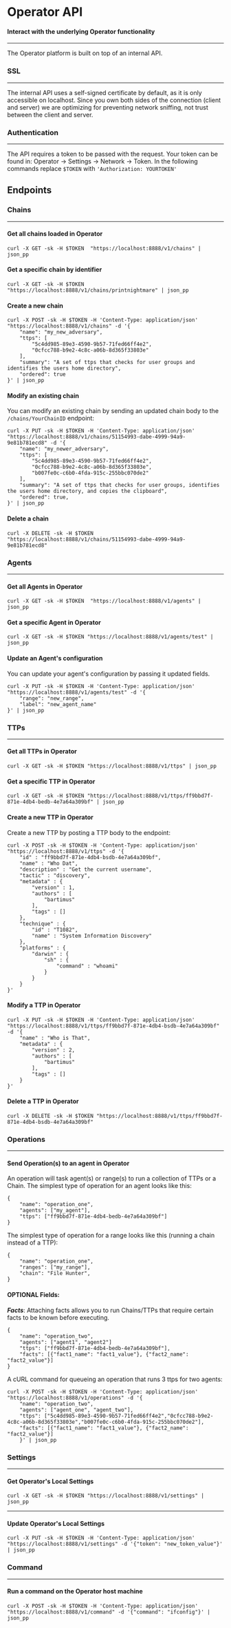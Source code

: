 # Operator API

#### Interact with the underlying Operator functionality

---

The Operator platform is built on top of an internal API.


### SSL

---
The internal API uses a self-signed certificate by default, as it is only accessible on localhost. Since
you own both sides of the connection (client and server) we are optimizing for preventing network sniffing, 
not trust between the client and server.

### Authentication 

---
The API requires a token to be passed with the request. Your token can be found in:
Operator -> Settings -> Network -> Token. In the following commands replace
`$TOKEN` with `'Authorization: YOURTOKEN'`


## Endpoints 

### Chains

---
#### Get all chains loaded in Operator
```
curl -X GET -sk -H $TOKEN  "https://localhost:8888/v1/chains" | json_pp
```
#### Get a specific chain by identifier
```
curl -X GET -sk -H $TOKEN  "https://localhost:8888/v1/chains/printnightmare" | json_pp
```
#### Create a new chain
```
curl -X POST -sk -H $TOKEN -H 'Content-Type: application/json' "https://localhost:8888/v1/chains" -d '{
    "name": "my_new_adversary",
    "ttps": [
        "5c4dd985-89e3-4590-9b57-71fed66ff4e2",
        "0cfcc788-b9e2-4c8c-a06b-8d365f33803e"
    ],
    "summary": "A set of ttps that checks for user groups and identifies the users home directory",
    "ordered": true
}' | json_pp
```

#### Modify an existing chain
You can modify an existing chain by sending an updated chain body to the `/chains/YourChainID` endpoint:
```
curl -X PUT -sk -H $TOKEN -H 'Content-Type: application/json' "https://localhost:8888/v1/chains/51154993-dabe-4999-94a9-9e81b781ecd8" -d '{
    "name": "my_newer_adversary",
    "ttps": [
        "5c4dd985-89e3-4590-9b57-71fed66ff4e2",
        "0cfcc788-b9e2-4c8c-a06b-8d365f33803e",
        "b007fe0c-c6b0-4fda-915c-255bbc070de2"
    ],
    "summary": "A set of ttps that checks for user groups, identifies the users home directory, and copies the clipboard",
    "ordered": true,
}' | json_pp
```
#### Delete a chain
```
curl -X DELETE -sk -H $TOKEN "https://localhost:8888/v1/chains/51154993-dabe-4999-94a9-9e81b781ecd8"
```
### Agents

---
#### Get all Agents in Operator
```
curl -X GET -sk -H $TOKEN  "https://localhost:8888/v1/agents" | json_pp
```
#### Get a specific Agent in Operator
```
curl -X GET -sk -H $TOKEN "https://localhost:8888/v1/agents/test" | json_pp
```
#### Update an Agent's configuration
You can update your agent's configuration by passing it updated fields.
```
curl -X PUT -sk -H $TOKEN -H 'Content-Type: application/json' "https://localhost:8888/v1/agents/test" -d '{
    "range": "new_range",
    "label": "new_agent_name"
}' | json_pp
```

### TTPs

---
#### Get all TTPs in Operator
```
curl -X GET -sk -H $TOKEN "https://localhost:8888/v1/ttps" | json_pp
```
#### Get a specific TTP in Operator
```
curl -X GET -sk -H $TOKEN "https://localhost:8888/v1/ttps/ff9bbd7f-871e-4db4-bedb-4e7a64a309bf" | json_pp
```
#### Create a new TTP in Operator
Create a new TTP by posting a TTP body to the endpoint:
```
curl -X POST -sk -H $TOKEN -H 'Content-Type: application/json' "https://localhost:8888/v1/ttps" -d '{
    "id" : "ff9bbd7f-871e-4db4-bsdb-4e7a64a309bf",
    "name" : "Who Dat",
    "description" : "Get the current username",
    "tactic" : "discovery",
    "metadata" : {
        "version" : 1,
        "authors" : [
            "bartimus"
        ],
        "tags" : []
    },
    "technique" : {
        "id" : "T1082",
        "name" : "System Information Discovery"
    },
    "platforms" : {
        "darwin" : {
            "sh" : {
                "command" : "whoami"
            }
        }
    }
}'
```
#### Modify a TTP in Operator
```
curl -X PUT -sk -H $TOKEN -H 'Content-Type: application/json' "https://localhost:8888/v1/ttps/ff9bbd7f-871e-4db4-bsdb-4e7a64a309bf" -d '{
    "name" : "Who is That",
    "metadata" : {
        "version" : 2,
        "authors" : [
            "bartimus"
        ],
        "tags" : []
    }
}'
```
#### Delete a TTP in Operator
```
curl -X DELETE -sk -H $TOKEN "https://localhost:8888/v1/ttps/ff9bbd7f-871e-4db4-bsdb-4e7a64a309bf"
```
### Operations

---
#### Send Operation(s) to an agent in Operator

An operation will task agent(s) or range(s) to run a collection of TTPs or a Chain. The simplest type of operation for an agent looks like this:
```
{
    "name": "operation_one",
    "agents": ["my_agent"],
    "ttps": ["ff9bbd7f-871e-4db4-bedb-4e7a64a309bf"]
}
```
The simplest type of operation for a range looks like this (running a chain instead of a TTP):
```
{
    "name": "operation_one",
    "ranges": ["my_range"],
    "chain": "File Hunter",
}
```
#### **OPTIONAL** Fields:
***Facts***:
Attaching facts allows you to run Chains/TTPs that require certain facts to be known before executing.
```
{
    "name": "operation_two",
    "agents": ["agent1", "agent2"]
    "ttps": ["ff9bbd7f-871e-4db4-bedb-4e7a64a309bf"],
    "facts": [{"fact1_name": "fact1_value"}, {"fact2_name": "fact2_value"}]
}
```

A cURL command for queueing an operation that runs 3 ttps for two agents:
```
curl -X POST -sk -H $TOKEN -H 'Content-Type: application/json' "https://localhost:8888/v1/operations" -d '{
    "name": "operation_two",
    "agents": ["agent_one", "agent_two"],
    "ttps": ["5c4dd985-89e3-4590-9b57-71fed66ff4e2","0cfcc788-b9e2-4c8c-a06b-8d365f33803e","b007fe0c-c6b0-4fda-915c-255bbc070de2"],
    "facts": [{"fact1_name": "fact1_value"}, {"fact2_name": "fact2_value"}]
    }' | json_pp
```

### Settings

---
#### Get Operator's Local Settings
```
curl -X GET -sk -H $TOKEN "https://localhost:8888/v1/settings" | json_pp
```
---
#### Update Operator's Local Settings
```
curl -X PUT -sk -H $TOKEN -H 'Content-Type: application/json' "https://localhost:8888/v1/settings" -d '{"token": "new_token_value"}' | json_pp
```

### Command

---
#### Run a command on the Operator host machine
```
curl -X POST -sk -H $TOKEN -H 'Content-Type: application/json' "https://localhost:8888/v1/command" -d '{"command": "ifconfig"}' | json_pp
```
